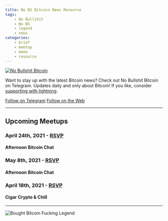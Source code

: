 ```yaml
---
title: No BS Bitcoin News Resource
tags:
    - No Bullshit
    - No BS
    - legend
    - news
categories:
    - brief
    - meetup
    - meme
    - resource
---
```


[![No Bullshit Bitcoin](/assets/img/posts/no-bs-bitcoin.jpg "Bitcoin Taproot")](https://t.me/s/nobullshitbitcoin)

Want to stay up with the latest Bitcoin news? Check out No Bullshit Bitcoin on Telegram. Updates daily and only about Bitcoin! If you like, consider [supporting with lightning](https://tippin.me/@nobsbitcoin). 


<a class="cta" href="https://t.me/nobullshitbitcoin">Follow on Telegram</a>
<a class="cta" href="https://t.me/s/nobullshitbitcoin">Follow on the Web</a>

---

## Upcoming Meetups

### April 24th, 2021 - [RSVP](https://www.meetup.com/BitcoinCharlotte/events/277164986/)
#### Afternoon Bitcoin Chat

### May 8th, 2021 - [RSVP](https://www.meetup.com/BitcoinCharlotte/events/277164991/)
#### Afternoon Bitcoin Chat

### April 18th, 2021 - [RSVP](https://www.meetup.com/BitcoinCharlotte/events/276428708/)
#### Cigar Crypto & Chill

---

![Bought Bitcoin Fucking Legend](/assets/img/posts/dad-buy-bitcoin-fucking-legend.jpg "Bought Bitcoin Fucking Legend")
